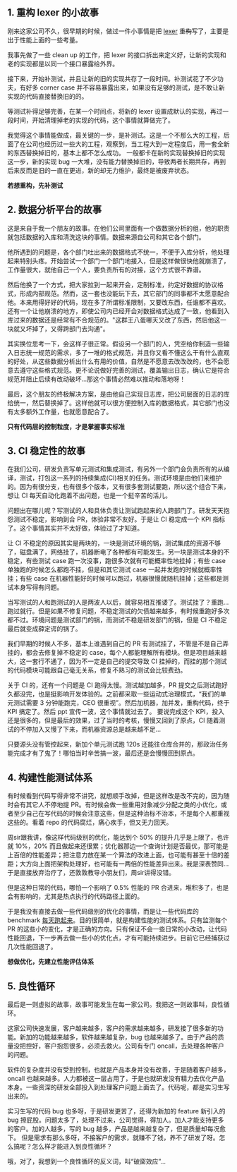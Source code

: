 ## 1. 重构 lexer 的小故事

刚来这家公司不久，很早期的时候，做过一件小事情是把 [lexer](https://github.com/pingcap/tidb/issues/1490) 重~~构~~写了，主要是出于性能上面的一些考量。

我事先做了一些 clean up 的工作，把 lexer 的接口拆出来定义好，让新的实现和老的实现都是以同一个接口暴露给外界。

接下来，开始补测试，并且让新的旧的实现共存了一段时间。补测试花了不少功夫，有好多 corner case 并不容易暴露出来，如果没有足够的测试，是不敢让新实现的代码直接替换旧的的。

等测试补得足够完善，在某一个时间点，将新的 lexer 设置成默认的实现，再过一段时间，开始清理掉老的实现的代码，这个事情就算做完了。

我觉得这个事情能做成，最关键的一步，是补测试。这是一个不那么大的工程，后面了在公司也经历过一些大的工程，观察到，当工程大到一定程度后，用一套全新的东西替换掉旧的，基本上都不怎么成功。
一般都卡在新的实现替换掉旧的实现这一步，新的实现 bug 一大堆，没有能力替换掉旧的，导致两者长期共存，再到后来反而是旧的一直在更进，新的却无力维护，最终是被废弃状态。

**若想重构，先补测试**

## 2. 数据分析平台的故事

这是来自于我一个朋友的故事。在他们公司里面有一个做数据分析的组，他的职责就包括数据的入库和清洗这块的事情。数据来源自公司和其它各个部门。

他所遇到的问题是，各个部门吐出来的数据格式不统一，不便于入库分析，他处理起来特别头疼。开始尝试一个部门一个部门地接入，但是这样做很快他就崩溃了，工作量很大，就他自己一个人，要负责所有的对接，这个方式很不靠谱。

然后他换了一个方式，把大家拉到一起来开会，定制标准，约定好数据的协议格式，形成内部规范。然而，这一套也没能玩下去，其它部门的同事都不太愿意配合他。本来用得好好的代码，现在多了所谓标准限制，又要改东西，任谁都不喜欢。
还有一个让他崩溃的地方，即使公司内已经开会对数据格式达成了一致，他看到入库过来的数据还是经常有不合规范的。"这群王八蛋哪天又改了东西，然后他这一块就又坏掉了，又得跨部门去沟通"。

其实换位思考一下，会这样子很正常。假设另一个部门的人，凭空给你制造一些输入日志统一规范的需求，多了一堆的格式规范，并且你又看不懂这么干有什么直观的好处，从这些数据分析出什么有用的价值，自然是不愿意去改改改的，也不会愿意去遵守这些格式规范。更不论说做好完善的测试，覆盖输出日志，确认它是符合规范并阻止后续有改动破坏...那这个事情必然难以推动和落地呀！

最后，这个朋友的终极解决方案，是由他自己实现日志库，把公司层面的日志的库给统一，然后替换掉了。这样他就可以很方便控制入库的数据格式，其它部门也没有太多额外工作量，也就愿意配合了。

**只有代码层的控制粒度，才是掌握事实标准**

## 3. CI 稳定性的故事

在我们公司，研发负责写单元测试和集成测试，有另外一个部门会负责所有的从编译，测试，打包这一系列的持续集成(CI)相关的任务。测试环境是由他们来维护的。因为有很分支，也有很多个版本，又有很多套测试要跑，所以这个组合下来，想让 CI 每天自动化跑着不出问题，也是一个挺辛苦的活儿。

问题出在哪儿呢？写测试的人和具体负责让测试跑起来的人跨部门了。研发天天抱怨测试不稳定，影响到合 PR，体验非常不友好。于是让 CI 稳定成一个 KPI 指标了。这个事情其实并不太好做，体验过了才知道。

让 CI 不稳定的原因其实是两块的，一块是测试环境的锅，测试集成的资源不够了，磁盘满了，网络挂了，机器断电了各种都有可能发生。另一块是测试本身的不稳定，有些测试 case 跑一次没事，跑很多次就有可能概率性地挂掉；有些 case 单独跑的时候怎么都跑不挂，但是和其它测试 case 一起并发跑的时候就概率性挂；有些 case 在机器性能好的时候可以跑过，机器很慢就随机挂掉；这些都是测试本身写得有问题。

当写测试的人和跑测试的人是两波人以后，就容易相互推诿了。测试挂了？重跑...跑过就行。但是如果不修复问题，不稳定测试的欠债越来越多，有时候重跑好多次都不过。环境问题是测试部门的锅，而测试不稳是研发部门的锅，但是 CI 不稳定最后就变成薛定谔的锅了。

我们早期的时候人不多，基本上谁遇到自己的 PR 有测试挂了，不管是不是自己弄挂的，都会去修复掉不稳定的 case，每个人都能理解所有模块。但是项目越来越大，这一套行不通了，因为不一定是自己的提交导致 CI 挂掉的，而挂的那个测试的代码模块可能跟自己毫无关系，修复不熟习的测试会比较费劲。

关于 CI 的，还有一个问题是 CI 跑得太慢。测试越加越多，PR 提交之后测试跑好久都没完，也是挺影响开发体验的。之前都采取一些运动式治理模式，“我们的单元测试需要 3 分钟能跑完，CEO 很重视”。然后加机器，加并发，重构代码，终于 KPI 搞定了。然后 ppt 宣传一波，这个事情就过去了。
要说完成这个 KPI，投入还是很多的，但是最后的效果，过了当时的考核，慢慢又回到了原点，CI 随着测试的不停加入又慢了下来，而机器资源总是越来越不足...

只要源头没有管控起来，新加个单元测试跑 120s 还能往仓库合并的，那政治任务能完成才有了鬼了！哪怕当时辛苦搞一波，最后还是会慢慢回到原点。

## 4. 构建性能测试体系

有时候看到代码写得非常不讲究，就想顺手改掉，但是这样改是改不完的，因为随时会有其它人不停地提 PR。有时候会做一些重用对象减少分配之类的小优化，或者至少自己在写代码的时候会注意这些，但是这种治标不治本，不是每个人都重视这些的。看着 repo 的代码腐烂，痛心疾手，但又无力回天。

周sir跟我讲，像这样代码级别的优化，能达到个 50% 的提升几乎是上限了，也许就 10%，20% 而且做起来还很累；优化器那边一个查询计划是否最优，那可能是上百倍的性能差异；把注意力放在某一个算法的改进上面，也可能有甚至十倍的差距；大方向上面把架构处理好，也可能有一两倍的性能差异出来。我是深表赞同...于是直接放弃治疗了，还敦敦教导小朋友们，周sir讲得没错。

但是这种日常的代码，哪怕一个影响了 0.5% 性能的 PR 合进来，堆积多了，也是会有影响的，尤其是热点执行的代码路径上面的。

于是我没有直接去做一些代码级别的优化的事情，而是让一些代码库的 benchmark [每天跑起来](http://www.zenlife.tk:18081/)。目的很简单，就是构建性能的测试体系。只有监测每个 PR 的这些小的变化，才是正确的方向。只有保证不会一些日常的小改动，让代码性能回退，下一步再去做一些小的优化点，才有可能持续进步。目前它已经捕获过几次性能回退了。

**想做优化，先建立性能评估体系**

## 5. 良性循环

最后是一则虚拟的故事，故事可能发生在每一家公司。我把这一则故事叫，良性循环。

这家公司快速发展，客户越来越多，客户的需求越来越多，研发接了很多新的功能。新加的功能越来越多，软件越来越复杂，bug 也越来越多了。由于产品的质量没把控好，客户抱怨很多，必须去救火。公司有专门 oncall，去处理各种客户的问题。

软件的复杂度并没有受到控制，也就是产品本身并没有改善，于是随着客户越多，oncall 也越来越多。人力都被这一层占用了，于是也就研发没有精力去优化产品本身。一些资深的研发全部投入到处理客户问题上面去了。代码呢，都是实习生写出来的。

实习生写的代码 bug 也多呀，于是研发更苦了，还得为新加的 feature 新引入的 bug 擦屁股。问题太多了，处理不过来，公司觉得，得加人。加人才能支持更多的客户。加的人越多，写的 bug 越多，产品是越来越复杂了，但是质量却每况愈下。
但是需求有那么多呀，不接客户的需求，就赚不了钱，养不了研发了呀。怎么搞呢？怎么样才能进入到良性循环？

哦，对了，我想到一个良性循环的反义词，叫“破窗效应”...
